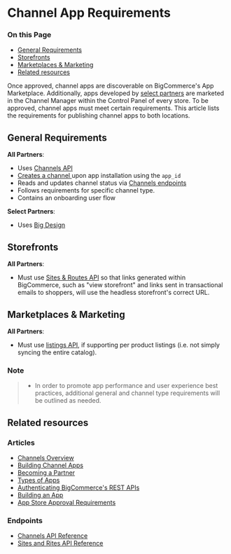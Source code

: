 # Channel App Requirements

<div class="otp" id="no-in">

### On this Page
- [General Requirements](#general-requirements)
- [Storefronts](#storefronts)
- [Marketplaces & Marketing](#marketplaces--marketing)
- [Related resources](#related-resources)

</div>

Once approved, channel apps are discoverable on BigCommerce's App Marketplace. Additionally, apps developed by [select partners](https://www.bigcommerce.com/partners/) are marketed in the Channel Manager within the Control Panel of every store. To be approved, channel apps must meet certain requirements. This article lists the requirements for publishing channel apps to both locations.

## General Requirements

**All Partners**:
* Uses [Channels API](https://developer.bigcommerce.com/api-reference/cart-checkout/channels-listings-api)
* [Creates a channel ](https://developer.bigcommerce.com/api-reference/cart-checkout/channels-listings-api/channels/createchannel) upon app installation using the `app_id`
* Reads and updates channel status via [Channels endpoints](https://developer.bigcommerce.com/api-reference/cart-checkout/channels-listings-api)
* Follows requirements for specific channel type.
* Contains an onboarding user flow

**Select Partners**:
* Uses [Big Design](https://developer.bigcommerce.com/big-design/)

## Storefronts

**All Partners**:
* Must use [Sites & Routes API](https://developer.bigcommerce.com/api-reference/cart-checkout/sites-routes-api) so that links generated within BigCommerce, such as "view storefront" and links sent in transactional emails to shoppers, will use the headless storefront's correct URL.

## Marketplaces & Marketing

**All Partners**:
* Must use [listings API](https://developer.bigcommerce.com/api-reference/cart-checkout/channels-listings-api), if supporting per product listings (i.e. not simply syncing the entire catalog).

<div class="HubBlock--callout">
<div class="CalloutBlock--info">
<div class="HubBlock-content">

<!-- theme: info -->

### Note
> * In order to promote app performance and user experience best practices, additional general and channel type requirements will be outlined as needed.

</div>
</div>
</div>

## Related resources

### Articles
* [Channels Overview](https://developer.bigcommerce.com/api-docs/channels/overview)
* [Building Channel Apps](https://developer.bigcommerce.com/api-docs/channels/building-channel-apps)
* [Becoming a Partner](https://developer.bigcommerce.com/api-docs/partner/becoming-a-partner)
* [Types of Apps](https://developer.bigcommerce.com/api-docs/getting-started/building-apps-bigcommerce/types-of-apps)
* [Authenticating BigCommerce's REST APIs](https://developer.bigcommerce.com/api-docs/getting-started/authentication/rest-api-authentication)
* [Building an App](https://developer.bigcommerce.com/api-docs/getting-started/building-apps-bigcommerce/building-apps)
* [App Store Approval Requirements](https://developer.bigcommerce.com/api-docs/partner/app-store-approval-requirements)

### Endpoints
* [Channels API Reference](https://developer.bigcommerce.com/api-reference/cart-checkout/channels-listings-api)
* [Sites and Rites API Reference](https://developer.bigcommerce.com/api-reference/cart-checkout/sites-routes-api)